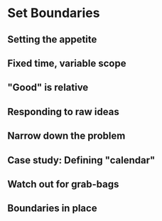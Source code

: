 # Set Boundaries

## Setting the appetite

## Fixed time, variable scope

## "Good" is relative

## Responding to raw ideas

## Narrow down the problem

## Case study: Defining "calendar"

## Watch out for grab-bags

## Boundaries in place
